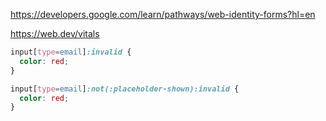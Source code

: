 https://developers.google.com/learn/pathways/web-identity-forms?hl=en

https://web.dev/vitals


```css
input[type=email]:invalid {
  color: red;
}

input[type=email]:not(:placeholder-shown):invalid {
  color: red;
}
```
